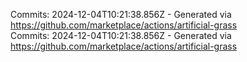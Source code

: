Commits: 2024-12-04T10:21:38.856Z - Generated via https://github.com/marketplace/actions/artificial-grass
<br>
Commits: 2024-12-04T10:21:38.856Z - Generated via https://github.com/marketplace/actions/artificial-grass
<br>
